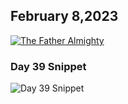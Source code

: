 ## February 8,2023

[![The Father Almighty](https://raw.githubusercontent.com/linusjf/CIAY/main/February/jpgs/Day039.jpg)](https://youtu.be/n6MMrpNdEd4 "The Father Almighty")

### Day 39 Snippet

![Day 39 Snippet](https://raw.githubusercontent.com/linusjf/CIAY/refs/heads/main/February/jpgs/Day39Snippet.jpg)
